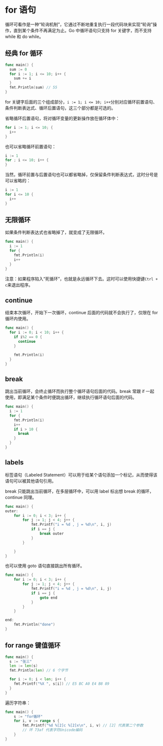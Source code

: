# for 语句

循环可看作是一种“轮询机制”，它通过不断地重复执行一段代码块来实现“轮询”操作，直到某个条件不再满足为止。Go 中循环语句只支持 for 关键字，而不支持 while 和 do while。

## 经典 for 循环

```go
func main() {
  sum := 0
  for i := 1; i <= 10; i++ {
    sum += i
  }
  fmt.Println(sum) // 55
}
```

for 关键字后面的三个组成部分，`i := 1; i <= 10; i++`分别对应循环前置语句、条件判断表达式、循环后置语句，这三个部分都是可选的。

省略循环后置语句，将对循环变量的更新操作放在循环体中：

```go
for i := 1; i <= 10; {
  i++
}
```

也可以省略循环前置语句：

```go
i := 1
for ; i <= 10; i++ {
}
```

当然，循环前置与后置语句也可以都省略掉，仅保留条件判断表达式，这时分号是可以省略的：

```go
i := 1
for i <= 10 {
  i++
}
```

## 无限循环

如果条件判断表达式也省略掉了，就变成了无限循环。

```go
func main() {
  i := 1
  for {
    fmt.Println(i)
    i++
  }
}
```

注意：如果程序陷入“死循环”，也就是永远循环下去。这时可以使用快捷键`Ctrl + c`来退出程序。

## continue

结束本次循环，开始下一次循环，continue 后面的代码就不会执行了，仅限在 for 循环内使用。

```go
func main() {
  for i := 0; i < 10; i++ {
    if i%2 == 0 {
      continue
    }

    fmt.Println(i)
  }
}
```

## break

跳出当前循环，会终止循环而执行整个循环语句后面的代码。break 常跟 if 一起使用，即满足某个条件时便跳出循环，继续执行循环语句后面的代码。

```go
func main() {
  i := 1
  for {
    fmt.Println(i)
    i++
    if i > 10 {
      break
    }
  }
}
```

## labels

标签语句（Labeled Statement）可以用于给某个语句添加一个标记，从而使得该语句可以被其他语句引用。

break 只能跳出当前循环，在多层循环中，可以用 label 标出想 break 的循环，continue 同理。

```go
func main() {
outer:
	for i := 0; i < 3; i++ {
		for j := 1; j < 4; j++ {
			fmt.Printf("i = %d , j = %d\n", i, j)
			if i == j {
				break outer
			}
		}

	}
}
```

也可以使用 goto 语句直接跳出所有循环。

```go
func main() {
	for i := 0; i < 3; i++ {
		for j := 1; j < 4; j++ {
			fmt.Printf("i = %d , j = %d\n", i, j)
			if i == j {
				goto end
			}
		}
	}

end:
	fmt.Println("done")
}
```

## for range 键值循环

```go
func main() {
  s := "张三"
  len := len(s)
  fmt.Println(len) // 6 个字节

  for i := 0; i < len; i++ {
    fmt.Printf("%X ", s[i]) // E5 BC A0 E4 B8 89
  }
}
```

遍历字符串：

```go
func main() {
	s := "for循环"
	for i, v := range s {
		fmt.Printf("%d %[2]c %[2]x\n", i, v) // [2] 代表第二个参数
		// 环 73af 代表字符Unicode编码
	}
}
```
